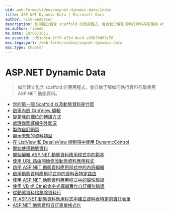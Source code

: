 ```yaml
---
uid: web-forms/videos/aspnet-dynamic-data/index
title: ASP.NET Dynamic Data | Microsoft Docs
author: rick-anderson
description: 如何建立包含 scaffold 的應用程式，會自動了解如何執行資料存取使用 ASP.NET 動態資料。
ms.author: riande
ms.date: 10/05/2011
ms.assetid: cd51e6c4-6ff9-419d-8ac8-a39b79d63c78
msc.legacyurl: /web-forms/videos/aspnet-dynamic-data
msc.type: chapter
---
```

<a name="aspnet-dynamic-data"></a>ASP.NET Dynamic Data
====================
> 如何建立包含 scaffold 的應用程式，會自動了解如何執行資料存取使用 ASP.NET 動態資料。


- [您的第一個 Scaffold 以及動態資料是什麼](your-first-scaffold-and-what-is-dynamic-data.md)
- [啟用內嵌 GridView 編輯](how-do-i-enable-inline-gridview-editing.md)
- [變更我的欄位的轉譯方式](how-do-i-change-how-my-fields-render.md)
- [處理商務邏輯例外狀況](how-do-i-handle-business-logic-exceptions.md)
- [製作自訂網頁](how-do-i-make-custom-pages.md)
- [顯示未知的資料類型](how-do-i-display-unknown-datatypes.md)
- [在 ListView 和 DetailsView 控制項中使用 DynamicControl](how-do-i-use-a-dynamiccontrol-in-listview-and-detailsview-controls.md)
- [開始使用動態資料](getting-started-with-dynamic-data.md)
- [開始編輯 ASP.NET 動態資料應用程式中的範本](begin-editing-the-templates-in-aspnet-dynamic-data-applications.md)
- [使用 URL 路由開始修改動態資料應用程式](begin-modifying-dynamic-data-applications-with-url-routing.md)
- [啟用 ASP.NET 動態資料應用程式中的內嵌編輯](enable-in-line-editing-in-aspnet-dynamic-data-applications.md)
- [啟用動態資料應用程式中的資料表特定路由](how-to-enable-table-specific-routing-in-dynamic-data-applications.md)
- [使用 ASP.NET 動態資料應用程式中的屬性驗證](how-to-use-attribute-validation-in-aspnet-dynamic-data-applications.md)
- [使用 VB 或 C# 的命令式邏輯實作自訂欄位驗證](how-to-implement-custom-field-validation-with-imperative-logic-in-vb-or-c.md)
- [從動態資料格移除資料行](how-to-remove-columns-from-your-dynamicdata-data-grids.md)
- [在 ASP.NET 動態資料應用程式中建立資料表特定的自訂表單](how-to-create-table-specific-custom-forms-in-an-aspnet-dynamic-data-application.md)
- [ASP.NET 動態資料自訂表單格式化](aspnet-dynamic-data-custom-form-formatting.md)
